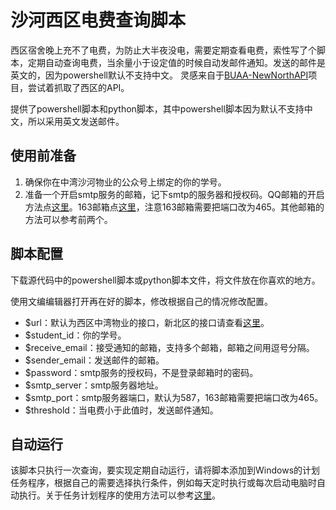 # 沙河西区电费查询脚本
西区宿舍晚上充不了电费，为防止大半夜没电，需要定期查看电费，索性写了个脚本，定期自动查询电费，当余量小于设定值的时候自动发邮件通知。发送的邮件是英文的，因为powershell默认不支持中文。
灵感来自于[BUAA-NewNorthAPI](https://github.com/moonmagian/BUAA-NewNorthAPI)项目，尝试着抓取了西区的API。

提供了powershell脚本和python脚本，其中powershell脚本因为默认不支持中文，所以采用英文发送邮件。

## 使用前准备
1. 确保你在中湾沙河物业的公众号上绑定的你的学号。
2. 准备一个开启smtp服务的邮箱，记下smtp的服务器和授权码。QQ邮箱的开启方法点[这里](https://zhuanlan.zhihu.com/p/643897161)。163邮箱点[这里](https://blog.csdn.net/liuyuinsdu/article/details/113878840)，注意163邮箱需要把端口改为465。其他邮箱的方法可以参考前两个。

## 脚本配置
下载源代码中的powershell脚本或python脚本文件，将文件放在你喜欢的地方。

使用文编编辑器打开再在好的脚本，修改根据自己的情况修改配置。
- $url：默认为西区中湾物业的接口，新北区的接口请查看[这里](https://github.com/moonmagian/BUAA-NewNorthAPI)。
- $student_id：你的学号。
- $receive_email：接受通知的邮箱，支持多个邮箱，邮箱之间用逗号分隔。
- $sender_email：发送邮件的邮箱。
- $password：smtp服务的授权码，不是登录邮箱时的密码。
- $smtp_server：smtp服务器地址。
- $smtp_port：smtp服务器端口，默认为587，163邮箱需要把端口改为465。
- $threshold：当电费小于此值时，发送邮件通知。

## 自动运行
该脚本只执行一次查询，要实现定期自动运行，请将脚本添加到Windows的计划任务程序，根据自己的需要选择执行条件，例如每天定时执行或每次启动电脑时自动执行。关于任务计划程序的使用方法可以参考[这里](https://blog.csdn.net/qq_41587516/article/details/112446587)。